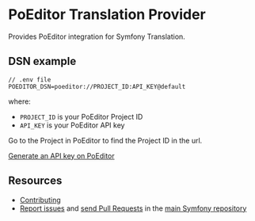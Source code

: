 PoEditor Translation Provider
=============================

Provides PoEditor integration for Symfony Translation.

DSN example
-----------

```
// .env file
POEDITOR_DSN=poeditor://PROJECT_ID:API_KEY@default
```

where:
 - `PROJECT_ID` is your PoEditor Project ID
 - `API_KEY` is your PoEditor API key

Go to the Project in PoEditor to find the Project ID in the url.

[Generate an API key on PoEditor](https://poeditor.com/account/api)

Resources
---------

  * [Contributing](https://symfony.com/doc/current/contributing/index.html)
  * [Report issues](https://github.com/symfony/symfony/issues) and
    [send Pull Requests](https://github.com/symfony/symfony/pulls)
    in the [main Symfony repository](https://github.com/symfony/symfony)
